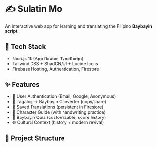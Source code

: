 # ✍️ Sulatin Mo
An interactive web app for learning and translating the Filipino **Baybayin script**.

## 🚀 Tech Stack
- Next.js 15 (App Router, TypeScript)
- Tailwind CSS + ShadCN/UI + Lucide Icons
- Firebase Hosting, Authentication, Firestore

## ✨ Features
- 🔑 User Authentication (Email, Google, Anonymous)  
- 📝 Tagalog → Baybayin Converter (copy/share)  
- 📂 Saved Translations (persistent in Firestore)  
- 📖 Character Guide (with handwriting practice)  
- 🎯 Baybayin Quiz (customizable, score history)  
- 🌐 Cultural Context (history + modern revival)
## 📂 Project Structure  
